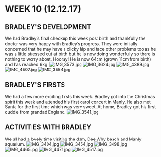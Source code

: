 # WEEK 10 (12.12.17)
## BRADLEY'S DEVELOPMENT
We had Bradley’s final checkup this week post birth and thankfully the doctor was very happy with Bradley’s progress. They were initially concerned that he may have a clicky hip and face other problems too as he was a little stressed out at birth but he is now doing wonderfully so there is nothing to worry about. Hooray! He is now 64cm (grown 11cm from birth) and has reached 6kg. 
![IMG_3573.jpg](IMG_3573.jpg "IMG_3573.jpg")
![IMG_3624.jpg](IMG_3624.jpg "IMG_3624.jpg")
![IMG_4389.jpg](IMG_4389.jpg "IMG_4389.jpg")
![IMG_4507.jpg](IMG_4507.jpg "IMG_4507.jpg")
![IMG_3554.jpg](IMG_3554.jpg "IMG_3554.jpg")

## BRADLEY'S FIRSTS
We had a few more exciting firsts this week. Bradley got into the Christmas spirit this week and attended his first carol concert in Manly. He also met Santa for the first time which was very sweet. At home, Bradley got his first cuddle from grandad England. 
![IMG_3541.jpg](IMG_3541.jpg "IMG_3541.jpg")

## ACTIVITIES WITH BRADLEY
We all had a lovely time visiting the dam, Dee Why beach and Manly aquarium. 
![IMG_3404.jpg](IMG_3404.jpg "IMG_3404.jpg")
![IMG_3454.jpg](IMG_3454.jpg "IMG_3454.jpg")
![IMG_3498.jpg](IMG_3498.jpg "IMG_3498.jpg")
![IMG_4465.jpg](IMG_4465.jpg "IMG_4465.jpg")
![IMG_4471.jpg](IMG_4471.jpg "IMG_4471.jpg")
![IMG_4517.jpg](IMG_4517.jpg "IMG_4517.jpg")
